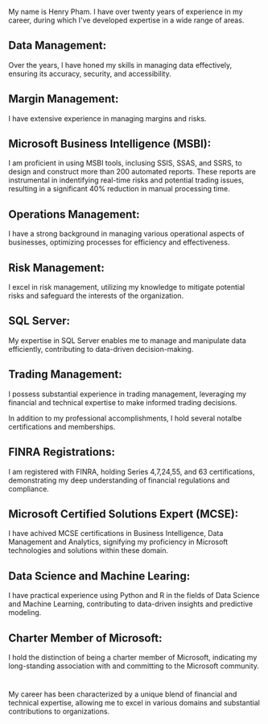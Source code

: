 My name is Henry Pham. I have over twenty years of experience in my career, during which I've developed expertise in a wide range of areas.

## Data Management:
Over the years, I have honed my skills in managing data effectively, ensuring its accuracy, security, and accessibility.

## Margin Management:
I have extensive experience in managing margins and risks.

## Microsoft Business Intelligence (MSBI):
I am proficient in using MSBI tools, inclusing SSIS, SSAS, and SSRS, to design and construct more than 200 automated reports. These reports are instrumental in indentifying real-time risks and potential trading issues, resulting in a significant 40% reduction in manual processing time.

## Operations Management:
I have a strong background in managing various operational aspects of businesses, optimizing processes for efficiency and effectiveness.

## Risk Management:
I excel in risk management, utilizing my knowledge to mitigate potential risks and safeguard the interests of the organization.

## SQL Server:
My expertise in SQL Server enables me to manage and manipulate data efficiently, contributing to data-driven decision-making.

## Trading Management:
I possess substantial experience in trading management, leveraging my financial and technical expertise to make informed trading decisions.

In addition to my professional accomplishments, I hold several notalbe certifications and memberships.

## FINRA Registrations:
I am registered with FINRA, holding Series 4,7,24,55, and 63 certifications, demonstrating my deep understanding of financial regulations and compliance.

## Microsoft Certified Solutions Expert (MCSE):
I have achived MCSE certifications in Business Intelligence, Data Management and Analytics, signifying my proficiency in Microsoft technologies and solutions within these domain.

## Data Science and Machine Learing:
I have practical experience using Python and R in the fields of Data Science and Machine Learning, contributing to data-driven insights and predictive modeling.

## Charter Member of Microsoft:
I hold the distinction of being a charter member of Microsoft, indicating my long-standing association with and committing to the Microsoft community.

#
My career has been characterized by a unique blend of financial and technical expertise, allowing me to excel in various domains and substantial contributions to organizations. 
